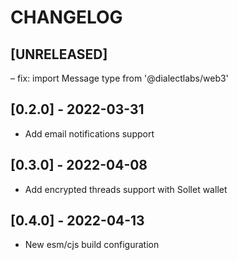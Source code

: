 # CHANGELOG

## [UNRELEASED]

– fix: import Message type from '@dialectlabs/web3'

## [0.2.0] - 2022-03-31

- Add email notifications support

## [0.3.0] - 2022-04-08

- Add encrypted threads support with Sollet wallet

## [0.4.0] - 2022-04-13

- New esm/cjs build configuration
